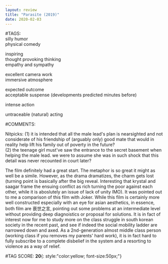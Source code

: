 ```yaml
---  
layout: review  
title: "Parasite (2019)"  
date: 2020-02-03  
---  
```

  
#TAGS:  
silly humor  
physical comedy  
  
inspiring  
thought provoking thinking  
empathy and sympathy  
  
excellent camera work  
immersive atmosphere  
  
expected outcome  
acceptable suspense (developments predicted minutes before)  
  
intense action  
  
untraceable (natural) acting  
  
#COMMENTS:  
  
Nitpicks: (1) it is intended that all the male lead's plan is nearsighted and not considerate of his friendship of (arguably only) good mate that would in reality help lift his family out of poverty in the future?  
(2) the teenage girl must've saw the entrance to the secret basement when helping the male lead. we were to assume she was in such shock that this detail was never recounted in court later?  
  
The film definitely had a great start. The metaphor is so great it might as well be a simile. However, as the drama dramatizes, the charm gets lost (turning point is basically after the big reveal. Interesting that krystal and saagar frame the ensuing conflict as rich turning the poor against each other, while it is aboslutely an issue of lack of unity IMO). It was pointed out to me a comparison of this film with Joker. While this film is certainly more well constructed especially with an eye for asian aesthetics, in essence, both film are 衰世之言, pointing out some problems at an intermediate level without providing deep diagnoistics or proposal for solutions. It is in fact of interest now for me to study more on the class struggle in south korean society in the recent past, and see if indeed the social mobility ladder are narrowed down and axed. As a 2nd-generation almost middle class person (working class if you removes my parents' hard work), it is in fact hard to fully subscribe to a complete disbelief in the system and a resorting to violence as a way of relief.  
  
  
  
  
  
#TAG SCORE: **20**{: style:"color:yellow; font-size:50px;"}  
